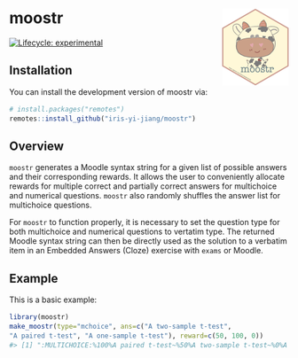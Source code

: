 
<!-- README.md is generated from README.Rmd. Please edit that file -->

# moostr <a href="https://iris-yi-jiang.github.io/moostr/"><img src="man/figures/logo.png" align="right" height="139" /></a>

<!-- badges: start -->

[![Lifecycle:
experimental](https://img.shields.io/badge/lifecycle-experimental-orange.svg)](https://lifecycle.r-lib.org/articles/stages.html#experimental)
<!-- badges: end -->

## Installation

You can install the development version of moostr via:

``` r
# install.packages("remotes")
remotes::install_github("iris-yi-jiang/moostr")
```

## Overview

`moostr` generates a Moodle syntax string for a given list of possible
answers and their corresponding rewards. It allows the user to
conveniently allocate rewards for multiple correct and partially correct
answers for multichoice and numerical questions. `moostr` also randomly
shuffles the answer list for multichoice questions.

For `moostr` to function properly, it is necessary to set the question
type for both multichoice and numerical questions to vertatim type. The
returned Moodle syntax string can then be directly used as the solution
to a verbatim item in an Embedded Answers (Cloze) exercise with `exams`
or Moodle.

## Example

This is a basic example:

``` r
library(moostr)
make_moostr(type="mchoice", ans=c("A two-sample t-test",
"A paired t-test", "A one-sample t-test"), reward=c(50, 100, 0))
#> [1] ":MULTICHOICE:%100%A paired t-test~%50%A two-sample t-test~%0%A one-sample t-test"
```

